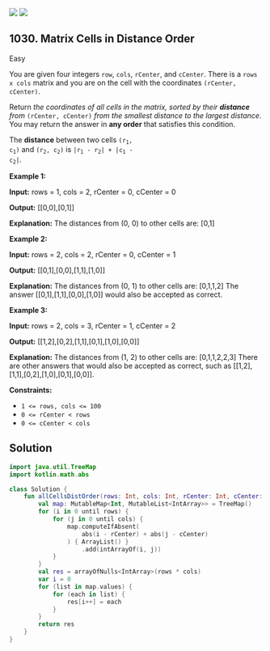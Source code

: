 [![](https://img.shields.io/github/stars/javadev/LeetCode-in-Kotlin?label=Stars&style=flat-square)](https://github.com/javadev/LeetCode-in-Kotlin)
[![](https://img.shields.io/github/forks/javadev/LeetCode-in-Kotlin?label=Fork%20me%20on%20GitHub%20&style=flat-square)](https://github.com/javadev/LeetCode-in-Kotlin/fork)

## 1030\. Matrix Cells in Distance Order

Easy

You are given four integers `row`, `cols`, `rCenter`, and `cCenter`. There is a `rows x cols` matrix and you are on the cell with the coordinates `(rCenter, cCenter)`.

Return _the coordinates of all cells in the matrix, sorted by their **distance** from_ `(rCenter, cCenter)` _from the smallest distance to the largest distance_. You may return the answer in **any order** that satisfies this condition.

The **distance** between two cells <code>(r<sub>1</sub>, c<sub>1</sub>)</code> and <code>(r<sub>2</sub>, c<sub>2</sub>)</code> is <code>|r<sub>1</sub> - r<sub>2</sub>| + |c<sub>1</sub> - c<sub>2</sub>|</code>.

**Example 1:**

**Input:** rows = 1, cols = 2, rCenter = 0, cCenter = 0

**Output:** [[0,0],[0,1]]

**Explanation:** The distances from (0, 0) to other cells are: [0,1]

**Example 2:**

**Input:** rows = 2, cols = 2, rCenter = 0, cCenter = 1

**Output:** [[0,1],[0,0],[1,1],[1,0]]

**Explanation:** The distances from (0, 1) to other cells are: [0,1,1,2] The answer [[0,1],[1,1],[0,0],[1,0]] would also be accepted as correct.

**Example 3:**

**Input:** rows = 2, cols = 3, rCenter = 1, cCenter = 2

**Output:** [[1,2],[0,2],[1,1],[0,1],[1,0],[0,0]]

**Explanation:** The distances from (1, 2) to other cells are: [0,1,1,2,2,3] There are other answers that would also be accepted as correct, such as [[1,2],[1,1],[0,2],[1,0],[0,1],[0,0]].

**Constraints:**

*   `1 <= rows, cols <= 100`
*   `0 <= rCenter < rows`
*   `0 <= cCenter < cols`

## Solution

```kotlin
import java.util.TreeMap
import kotlin.math.abs

class Solution {
    fun allCellsDistOrder(rows: Int, cols: Int, rCenter: Int, cCenter: Int): Array<IntArray?> {
        val map: MutableMap<Int, MutableList<IntArray>> = TreeMap()
        for (i in 0 until rows) {
            for (j in 0 until cols) {
                map.computeIfAbsent(
                    abs(i - rCenter) + abs(j - cCenter)
                ) { ArrayList() }
                    .add(intArrayOf(i, j))
            }
        }
        val res = arrayOfNulls<IntArray>(rows * cols)
        var i = 0
        for (list in map.values) {
            for (each in list) {
                res[i++] = each
            }
        }
        return res
    }
}
```